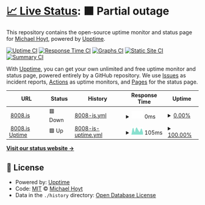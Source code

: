 # [📈 Live Status](https://hoytnix.github.io/8008-uptime): <!--live status--> **🟧 Partial outage**

This repository contains the open-source uptime monitor and status page for [Michael Hoyt](https://fatfirecake.com), powered by [Upptime](https://github.com/upptime/upptime).

[![Uptime CI](https://github.com/hoytnix/8008-uptime/workflows/Uptime%20CI/badge.svg)](https://github.com/hoytnix/8008-uptime/actions?query=workflow%3A%22Uptime+CI%22)
[![Response Time CI](https://github.com/hoytnix/8008-uptime/workflows/Response%20Time%20CI/badge.svg)](https://github.com/hoytnix/8008-uptime/actions?query=workflow%3A%22Response+Time+CI%22)
[![Graphs CI](https://github.com/hoytnix/8008-uptime/workflows/Graphs%20CI/badge.svg)](https://github.com/hoytnix/8008-uptime/actions?query=workflow%3A%22Graphs+CI%22)
[![Static Site CI](https://github.com/hoytnix/8008-uptime/workflows/Static%20Site%20CI/badge.svg)](https://github.com/hoytnix/8008-uptime/actions?query=workflow%3A%22Static+Site+CI%22)
[![Summary CI](https://github.com/hoytnix/8008-uptime/workflows/Summary%20CI/badge.svg)](https://github.com/hoytnix/8008-uptime/actions?query=workflow%3A%22Summary+CI%22)

With [Upptime](https://upptime.js.org), you can get your own unlimited and free uptime monitor and status page, powered entirely by a GitHub repository. We use [Issues](https://github.com/hoytnix/8008-uptime/issues) as incident reports, [Actions](https://github.com/hoytnix/8008-uptime/actions) as uptime monitors, and [Pages](https://hoytnix.github.io/8008-uptime) for the status page.

<!--start: status pages-->
<!-- This summary is generated by Upptime (https://github.com/upptime/upptime) -->
<!-- Do not edit this manually, your changes will be overwritten -->
<!-- prettier-ignore -->
| URL | Status | History | Response Time | Uptime |
| --- | ------ | ------- | ------------- | ------ |
| <img alt="" src="https://icons.duckduckgo.com/ip3/8008.is.ico" height="13"> [8008.is](https://8008.is) | 🟥 Down | [8008-is.yml](https://github.com/hoytnix/8008-uptime/commits/HEAD/history/8008-is.yml) | <details><summary><img alt="Response time graph" src="./graphs/8008-is/response-time-week.png" height="20"> 0ms</summary><br><a href="https://hoytnix.github.io/8008-uptime/history/8008-is"><img alt="Response time 706" src="https://img.shields.io/endpoint?url=https%3A%2F%2Fraw.githubusercontent.com%2Fhoytnix%2F8008-uptime%2FHEAD%2Fapi%2F8008-is%2Fresponse-time.json"></a><br><a href="https://hoytnix.github.io/8008-uptime/history/8008-is"><img alt="24-hour response time 0" src="https://img.shields.io/endpoint?url=https%3A%2F%2Fraw.githubusercontent.com%2Fhoytnix%2F8008-uptime%2FHEAD%2Fapi%2F8008-is%2Fresponse-time-day.json"></a><br><a href="https://hoytnix.github.io/8008-uptime/history/8008-is"><img alt="7-day response time 0" src="https://img.shields.io/endpoint?url=https%3A%2F%2Fraw.githubusercontent.com%2Fhoytnix%2F8008-uptime%2FHEAD%2Fapi%2F8008-is%2Fresponse-time-week.json"></a><br><a href="https://hoytnix.github.io/8008-uptime/history/8008-is"><img alt="30-day response time 0" src="https://img.shields.io/endpoint?url=https%3A%2F%2Fraw.githubusercontent.com%2Fhoytnix%2F8008-uptime%2FHEAD%2Fapi%2F8008-is%2Fresponse-time-month.json"></a><br><a href="https://hoytnix.github.io/8008-uptime/history/8008-is"><img alt="1-year response time 706" src="https://img.shields.io/endpoint?url=https%3A%2F%2Fraw.githubusercontent.com%2Fhoytnix%2F8008-uptime%2FHEAD%2Fapi%2F8008-is%2Fresponse-time-year.json"></a></details> | <details><summary><a href="https://hoytnix.github.io/8008-uptime/history/8008-is">0.00%</a></summary><a href="https://hoytnix.github.io/8008-uptime/history/8008-is"><img alt="All-time uptime 25.04%" src="https://img.shields.io/endpoint?url=https%3A%2F%2Fraw.githubusercontent.com%2Fhoytnix%2F8008-uptime%2FHEAD%2Fapi%2F8008-is%2Fuptime.json"></a><br><a href="https://hoytnix.github.io/8008-uptime/history/8008-is"><img alt="24-hour uptime 0.00%" src="https://img.shields.io/endpoint?url=https%3A%2F%2Fraw.githubusercontent.com%2Fhoytnix%2F8008-uptime%2FHEAD%2Fapi%2F8008-is%2Fuptime-day.json"></a><br><a href="https://hoytnix.github.io/8008-uptime/history/8008-is"><img alt="7-day uptime 0.00%" src="https://img.shields.io/endpoint?url=https%3A%2F%2Fraw.githubusercontent.com%2Fhoytnix%2F8008-uptime%2FHEAD%2Fapi%2F8008-is%2Fuptime-week.json"></a><br><a href="https://hoytnix.github.io/8008-uptime/history/8008-is"><img alt="30-day uptime 0.00%" src="https://img.shields.io/endpoint?url=https%3A%2F%2Fraw.githubusercontent.com%2Fhoytnix%2F8008-uptime%2FHEAD%2Fapi%2F8008-is%2Fuptime-month.json"></a><br><a href="https://hoytnix.github.io/8008-uptime/history/8008-is"><img alt="1-year uptime 25.04%" src="https://img.shields.io/endpoint?url=https%3A%2F%2Fraw.githubusercontent.com%2Fhoytnix%2F8008-uptime%2FHEAD%2Fapi%2F8008-is%2Fuptime-year.json"></a></details>
| <img alt="" src="https://icons.duckduckgo.com/ip3/hoytnix.github.io.ico" height="13"> [8008.is Uptime](https://hoytnix.github.io/8008-uptime/) | 🟩 Up | [8008-is-uptime.yml](https://github.com/hoytnix/8008-uptime/commits/HEAD/history/8008-is-uptime.yml) | <details><summary><img alt="Response time graph" src="./graphs/8008-is-uptime/response-time-week.png" height="20"> 105ms</summary><br><a href="https://hoytnix.github.io/8008-uptime/history/8008-is-uptime"><img alt="Response time 99" src="https://img.shields.io/endpoint?url=https%3A%2F%2Fraw.githubusercontent.com%2Fhoytnix%2F8008-uptime%2FHEAD%2Fapi%2F8008-is-uptime%2Fresponse-time.json"></a><br><a href="https://hoytnix.github.io/8008-uptime/history/8008-is-uptime"><img alt="24-hour response time 45" src="https://img.shields.io/endpoint?url=https%3A%2F%2Fraw.githubusercontent.com%2Fhoytnix%2F8008-uptime%2FHEAD%2Fapi%2F8008-is-uptime%2Fresponse-time-day.json"></a><br><a href="https://hoytnix.github.io/8008-uptime/history/8008-is-uptime"><img alt="7-day response time 105" src="https://img.shields.io/endpoint?url=https%3A%2F%2Fraw.githubusercontent.com%2Fhoytnix%2F8008-uptime%2FHEAD%2Fapi%2F8008-is-uptime%2Fresponse-time-week.json"></a><br><a href="https://hoytnix.github.io/8008-uptime/history/8008-is-uptime"><img alt="30-day response time 88" src="https://img.shields.io/endpoint?url=https%3A%2F%2Fraw.githubusercontent.com%2Fhoytnix%2F8008-uptime%2FHEAD%2Fapi%2F8008-is-uptime%2Fresponse-time-month.json"></a><br><a href="https://hoytnix.github.io/8008-uptime/history/8008-is-uptime"><img alt="1-year response time 99" src="https://img.shields.io/endpoint?url=https%3A%2F%2Fraw.githubusercontent.com%2Fhoytnix%2F8008-uptime%2FHEAD%2Fapi%2F8008-is-uptime%2Fresponse-time-year.json"></a></details> | <details><summary><a href="https://hoytnix.github.io/8008-uptime/history/8008-is-uptime">100.00%</a></summary><a href="https://hoytnix.github.io/8008-uptime/history/8008-is-uptime"><img alt="All-time uptime 100.00%" src="https://img.shields.io/endpoint?url=https%3A%2F%2Fraw.githubusercontent.com%2Fhoytnix%2F8008-uptime%2FHEAD%2Fapi%2F8008-is-uptime%2Fuptime.json"></a><br><a href="https://hoytnix.github.io/8008-uptime/history/8008-is-uptime"><img alt="24-hour uptime 100.00%" src="https://img.shields.io/endpoint?url=https%3A%2F%2Fraw.githubusercontent.com%2Fhoytnix%2F8008-uptime%2FHEAD%2Fapi%2F8008-is-uptime%2Fuptime-day.json"></a><br><a href="https://hoytnix.github.io/8008-uptime/history/8008-is-uptime"><img alt="7-day uptime 100.00%" src="https://img.shields.io/endpoint?url=https%3A%2F%2Fraw.githubusercontent.com%2Fhoytnix%2F8008-uptime%2FHEAD%2Fapi%2F8008-is-uptime%2Fuptime-week.json"></a><br><a href="https://hoytnix.github.io/8008-uptime/history/8008-is-uptime"><img alt="30-day uptime 100.00%" src="https://img.shields.io/endpoint?url=https%3A%2F%2Fraw.githubusercontent.com%2Fhoytnix%2F8008-uptime%2FHEAD%2Fapi%2F8008-is-uptime%2Fuptime-month.json"></a><br><a href="https://hoytnix.github.io/8008-uptime/history/8008-is-uptime"><img alt="1-year uptime 100.00%" src="https://img.shields.io/endpoint?url=https%3A%2F%2Fraw.githubusercontent.com%2Fhoytnix%2F8008-uptime%2FHEAD%2Fapi%2F8008-is-uptime%2Fuptime-year.json"></a></details>

<!--end: status pages-->

[**Visit our status website →**](https://hoytnix.github.io/8008-uptime)

## 📄 License

- Powered by: [Upptime](https://github.com/upptime/upptime)
- Code: [MIT](./LICENSE) © [Michael Hoyt](https://fatfirecake.com)
- Data in the `./history` directory: [Open Database License](https://opendatacommons.org/licenses/odbl/1-0/)
